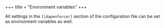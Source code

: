+++
title = "Environment variables"
+++

All settings in the `[ldapenforcer]` section of the configuration file
can be set as environment variables as well.

